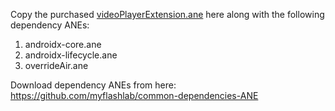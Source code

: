 Copy the purchased [videoPlayerExtension.ane](https://www.myflashlabs.com/product/video-player-ane-adobe-air-native-extension/) here along with the following dependency ANEs:

1. androidx-core.ane
1. androidx-lifecycle.ane
1. overrideAir.ane

Download dependency ANEs from here: https://github.com/myflashlab/common-dependencies-ANE